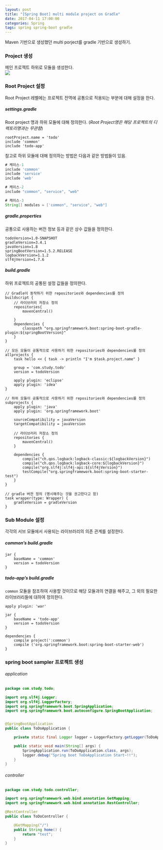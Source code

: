 ```yaml
---
layout: post
title: "[Spring Boot] multi module project on Gradle"
date: 2017-04-11 17:00:00
categories: Spring
tags: spring spring-boot gradle
---
```


Maven 기반으로 생성했던 multi porject를 gradle 기반으로 생성하기.

### Project 생성
메인 프로젝트 하위로 모듈을 생성한다.<br/>
![](https://github.com/gloriaJun/gloriaJun.github.io/blob/master/_images/2017-04-11-spring-multi-project-on-gradle.png?raw=true)

### Root Project 설정
Root Project 레벨에는 프로젝트 전역에 공통으로 적용되는 부분에 대해 설정을 한다.

##### settings.gradle
Root project 명과 하위 모듈에 대해 정의한다. (_Root Project명은 해당 프로젝트의 디렉토리명과는 무관함_)
```
rootProject.name = 'todo'
include 'common'
include 'todo-app'
```

참고로 하위 모듈에 대해 정의하는 방법은 다음과 같은 방법들이 있음.
```gradle
# 케이스-1
include 'common'
include 'service'
include 'web'

# 케이스-2
include "common", "service", "web"

# 케이스-3
String[] modules = ['common", "service", "web"]
```

##### gradle.properties
공통으로 사용하는 버전 정보 등과 같은 상수 값들을 정의한다.
```
todoVersion=1.0-SNAPSHOT
gradleVersion=3.4.1
javaVersion=1.8
springBootVersion=1.5.2.RELEASE
logbackVersion=1.1.2
slf4jVersion=1.7.6
```

##### build.gradle
하위 프로젝트의 공통된 설정 값들을 정의한다.
```
// Gradle이 동작하기 위한 repositories와 dependencies를 정의
buildscript {
    // 라이브러리 저장소 정의
    repositories{
        mavenCentral()

    }
    dependencies {
        classpath "org.springframework.boot:spring-boot-gradle-plugin:${springBootVersion}"
    }
}

// 모든 모듈이 공통적으로 사용하기 위한 repositories와 dependencies를 정의
allprojects {
    task hello << { task -> println "I'm $task.project.name" }

    group = 'com.study.todo'
    version = todoVersion

    apply plugin: 'eclipse'
    apply plugin: 'idea'
}

// 하위 모듈이 공통적으로 사용하기 위한 repositories와 dependencies를 정의
subprojects {
    apply plugin: 'java'
    apply plugin: 'org.springframework.boot'

    sourceCompatibility = javaVersion
    targetCompatibility = javaVersion

    // 라이브러리 저장소 정의
    repositories {
        mavenCentral()
    }

    dependencies {
        compile("ch.qos.logback:logback-classic:${logbackVersion}")
        compile("ch.qos.logback:logback-core:${logbackVersion}")
        compile("org.slf4j:slf4j-api:${slf4jVersion}")
        testCompile("org.springframework.boot:spring-boot-starter-test")
    }
}

// gradle 버전 정의 (명시해주는 것을 권고한다고 함)
task wrapper(type: Wrapper) {
    gradleVersion = gradleVersion
}
```

### Sub Module 설정
각각의 서브 모듈에서 사용되는 라이브러리의 의존 관계를 설정한다.

##### common’s build.gradle
```
jar {
    baseName = 'common'
    version = todoVersion
}
```

##### todo-app’s build.gradle
`common` 모듈을 참조하여 사용할 것이므로 해당 모듈과의 연결을 해주고, 그 외의 필요한 라이브러리들에 대하여 정의한다.
```
apply plugin: 'war'

jar {
    baseName = 'todo-app'
    version = todoVersion
}

dependencies {
    compile project(':common')
    compile ('org.springframework.boot:spring-boot-starter-web')
}
```

### spring boot sampler 프로젝트 생성
###### application
```java
package com.study.todo;

import org.slf4j.Logger;
import org.slf4j.LoggerFactory;
import org.springframework.boot.SpringApplication;
import org.springframework.boot.autoconfigure.SpringBootApplication;


@SpringBootApplication
public class ToDoApplication {

    private static final Logger logger = LoggerFactory.getLogger(ToDoApplication.class);

    public static void main(String[] args) {
        SpringApplication.run(ToDoApplication.class, args);
        logger.debug("Spring boot ToDoApplication Start~!!");
    }
}
```

###### controller
```java
package com.study.todo.controller;

import org.springframework.web.bind.annotation.GetMapping;
import org.springframework.web.bind.annotation.RestController;

@RestController
public class ToDoController {

    @GetMapping("/")
    public String home() {
        return "test";
    }
}
```


